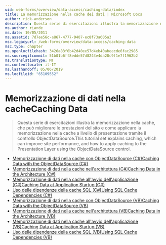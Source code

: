 ```yaml
---
uid: web-forms/overview/data-access/caching-data/index
title: La memorizzazione nella cache dei dati | Microsoft Docs
author: rick-anderson
description: Questa serie di esercitazioni illustra la memorizzazione nella cache, che può migliorare le prestazioni del sito e come applicare la memorizzazione nella cache a livello di presentazione tramite il controllo ObjectDataSource...
ms.author: riande
ms.date: 10/05/2011
ms.assetid: 7d7ee56c-a867-4777-9407-ec8f73a605a3
msc.legacyurl: /web-forms/overview/data-access/caching-data
msc.type: chapter
ms.openlocfilehash: 3426a83f0b42d40ee57d4eb40abeecde6fac2985
ms.sourcegitcommit: 51b01b6ff8edde57d8243e4da28c9f1e7f1962b2
ms.translationtype: MT
ms.contentlocale: it-IT
ms.lasthandoff: 05/06/2019
ms.locfileid: "65109552"
---
```

# <a name="caching-data"></a><span data-ttu-id="ebc11-103">Memorizzazione di dati nella cache</span><span class="sxs-lookup"><span data-stu-id="ebc11-103">Caching Data</span></span>

> <span data-ttu-id="ebc11-104">Questa serie di esercitazioni illustra la memorizzazione nella cache, che può migliorare le prestazioni del sito e come applicare la memorizzazione nella cache a livello di presentazione tramite il controllo ObjectDataSource.</span><span class="sxs-lookup"><span data-stu-id="ebc11-104">This tutorial set explains caching, which can improve site performance, and how to apply caching to the Presentation Layer using the ObjectDataSource control.</span></span>

- [<span data-ttu-id="ebc11-105">Memorizzazione di dati nella cache con ObjectDataSource (C#)</span><span class="sxs-lookup"><span data-stu-id="ebc11-105">Caching Data with the ObjectDataSource (C#)</span></span>](caching-data-with-the-objectdatasource-cs.md)
- [<span data-ttu-id="ebc11-106">Memorizzazione di dati nella cache nell'architettura (C#)</span><span class="sxs-lookup"><span data-stu-id="ebc11-106">Caching Data in the Architecture (C#)</span></span>](caching-data-in-the-architecture-cs.md)
- [<span data-ttu-id="ebc11-107">Memorizzazione di dati nella cache all'avvio dell'applicazione (C#)</span><span class="sxs-lookup"><span data-stu-id="ebc11-107">Caching Data at Application Startup (C#)</span></span>](caching-data-at-application-startup-cs.md)
- [<span data-ttu-id="ebc11-108">Uso delle dipendenze della cache SQL (C#)</span><span class="sxs-lookup"><span data-stu-id="ebc11-108">Using SQL Cache Dependencies (C#)</span></span>](using-sql-cache-dependencies-cs.md)
- [<span data-ttu-id="ebc11-109">Memorizzazione di dati nella cache con ObjectDataSource (VB)</span><span class="sxs-lookup"><span data-stu-id="ebc11-109">Caching Data with the ObjectDataSource (VB)</span></span>](caching-data-with-the-objectdatasource-vb.md)
- [<span data-ttu-id="ebc11-110">Memorizzazione di dati nella cache nell'architettura (VB)</span><span class="sxs-lookup"><span data-stu-id="ebc11-110">Caching Data in the Architecture (VB)</span></span>](caching-data-in-the-architecture-vb.md)
- [<span data-ttu-id="ebc11-111">Memorizzazione di dati nella cache all'avvio dell'applicazione (VB)</span><span class="sxs-lookup"><span data-stu-id="ebc11-111">Caching Data at Application Startup (VB)</span></span>](caching-data-at-application-startup-vb.md)
- [<span data-ttu-id="ebc11-112">Uso delle dipendenze della cache SQL (VB)</span><span class="sxs-lookup"><span data-stu-id="ebc11-112">Using SQL Cache Dependencies (VB)</span></span>](using-sql-cache-dependencies-vb.md)
